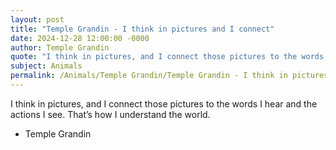 ```yaml
---
layout: post
title: "Temple Grandin - I think in pictures and I connect"
date: 2024-12-28 12:00:00 -0000
author: Temple Grandin
quote: "I think in pictures, and I connect those pictures to the words I hear and the actions I see. That’s how I understand the world."
subject: Animals
permalink: /Animals/Temple Grandin/Temple Grandin - I think in pictures and I connect
---
```


I think in pictures, and I connect those pictures to the words I hear and the actions I see. That’s how I understand the world.

- Temple Grandin
